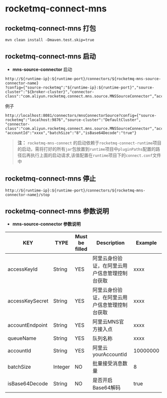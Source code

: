 # rocketmq-connect-mns

## rocketmq-connect-mns 打包
```
mvn clean install -Dmaven.test.skip=true
```

## rocketmq-connect-mns 启动

* **mns-source-connector** 启动

```
http://${runtime-ip}:${runtime-port}/connectors/${rocketmq-mns-source-connector-name}
?config={"source-rocketmq":"${runtime-ip}:${runtime-port}","source-cluster":"${broker-cluster}","connector-class":"com.aliyun.rocketmq.connect.mns.source.MNSSourceConnector",“accessKeyId”:"${accessKeyId}",accessKeySecret”:"${accessKeySecret}",accountEndpoint”:"${accountEndpoint}",queueName”:"${queueName}","accountId":"${accountId}","batchSize":"${batchSize}","isBase64Decode":"${isBase64Decode}"}
```

例子

```
http://localhost:8081/connectors/mnsConnectorSource?config={"source-rocketmq":"localhost:9876","source-cluster":"DefaultCluster",
"connector-class":"com.aliyun.rocketmq.connect.mns.source.MNSSourceConnector","accessKeyId":"xxxx","accessKeySecret":"xxxx","accountEndpoint":"xxxx","queueName":"xxxx",
"accountId":"xxxx","batchSize":"8","isBase64Decode":"true"}
```

>**注：** `rocketmq-mns-connect` 的启动依赖于`rocketmq-connect-runtime`项目的启动，需将打好的所有`jar`包放置到`runtime`项目中`pluginPaths`配置的路径后再执行上面的启动请求,该值配置在`runtime`项目下的`connect.conf`文件中

## rocketmq-connect-mns 停止

```
http://${runtime-ip}:${runtime-port}/connectors/${rocketmq-mns-connector-name}/stop
```

## rocketmq-connect-mns 参数说明
* **mns-source-connector 参数说明**

|         KEY            | TYPE    | Must be filled | Description             | Example  
|------------------------|---------|----------------|-------------------------|----------|
|accessKeyId                   | String  | YES            | 阿里云身份验证，在阿里云用户信息管理控制台获取 | xxxx     |
|accessKeySecret                  | String  | YES            | 阿里云身份验证，在阿里云用户信息管理控制台获取 | xxxx     |
|accountEndpoint              | String  | YES            | 阿里云MNS官方接入点             | xxxx     |
|queueName              | String  | YES            | 队列名称                    | xxxx     |
|accountId           | String  | YES            | 阿里云yourAccountId        | 10000000 |
|batchSize                    | Integer | NO            | 批量接受消息数量                | 8        |
|isBase64Decode           | String  | NO             | 是否开启Base64解码            | true     |
